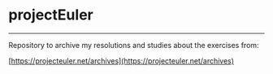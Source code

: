 # projectEuler
----------
Repository to archive my resolutions and studies about the exercises from:

[https://projecteuler.net/archives](https://projecteuler.net/archives)
